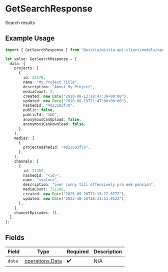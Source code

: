 # GetSearchResponse

Search results

## Example Usage

```typescript
import { GetSearchResponse } from "@wistia/wistia-api-client/models/operations";

let value: GetSearchResponse = {
  data: {
    projects: [
      {
        id: 22570,
        name: "My Project Title",
        description: "About My Project",
        mediaCount: 2,
        created: new Date("2010-08-13T18:47:39+00:00"),
        updated: new Date("2010-08-19T21:47:00+00:00"),
        hashedId: "4d23503f70",
        public: false,
        publicId: "4bD",
        anonymousCanUpload: false,
        anonymousCanDownload: false,
      },
    ],
    medias: [
      {
        projectHashedId: "4d23503f70",
      },
    ],
    channels: [
      {
        id: 21457,
        hashedId: "<id>",
        name: "<value>",
        description: "over runny till offensively pro eek pension",
        mediaCount: 751106,
        created: new Date("2025-09-20T12:15:22.877Z"),
        updated: new Date("2023-10-22T18:31:11.912Z"),
      },
    ],
    channelEpisodes: [],
  },
};
```

## Fields

| Field                                              | Type                                               | Required                                           | Description                                        |
| -------------------------------------------------- | -------------------------------------------------- | -------------------------------------------------- | -------------------------------------------------- |
| `data`                                             | [operations.Data](../../models/operations/data.md) | :heavy_check_mark:                                 | N/A                                                |